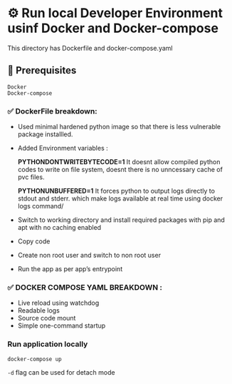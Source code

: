 # ⚙️ Run local Developer Environment usinf Docker and Docker-compose

This directory has Dockerfile and docker-compose.yaml

## 🔧 Prerequisites
```
Docker
Docker-compose
```

### ✅ DockerFile breakdown:

- Used minimal hardened python image so that there is less vulnerable package installled.
- Added Environment variables :
    
   **PYTHONDONTWRITEBYTECODE=1**
   It doesnt allow compiled python codes to write on file system, doesnt there is no unncessary       cache of pvc files.
    

   **PYTHONUNBUFFERED=1**
    It forces python to output logs directly to stdout and stderr. which make logs available at real time using docker logs command/

- Switch to working directory and install required packages with pip and apt with no caching enabled
- Copy code
- Create non root user and switch to non root user
- Run the app as per app’s entrypoint

### ✅ DOCKER COMPOSE YAML BREAKDOWN :
- Live reload using watchdog
- Readable logs
- Source code mount
- Simple one-command startup

### Run application locally

```
docker-compose up

```
```-d``` flag can be used for detach mode
